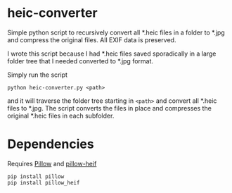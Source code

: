 # heic-converter
Simple python script to recursively convert all *.heic files in a folder to *.jpg and compress the original files. All EXIF data is preserved.

I wrote this script because I had *.heic files saved sporadically in a large folder tree that I needed converted to *.jpg format.

Simply run the script 

    python heic-converter.py <path>

and it will traverse the folder tree starting in `<path>` and convert all *.heic files to *.jpg. The script converts the files in place and compresses the original *.heic files in each subfolder.

# Dependencies
Requires [Pillow](https://github.com/python-pillow/Pillow) and [pillow-heif](https://github.com/bigcat88/pillow_heif)

    pip install pillow
    pip install pillow_heif
